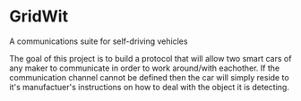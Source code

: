 # GridWit
A communications suite for self-driving vehicles

The goal of this project is to build a protocol that will
allow two smart cars of any maker to communicate in order to
work around/with eachother. If the communication channel cannot be
defined then the car will simply reside to it's manufactuer's
instructions on how to deal with the object it is detecting.


